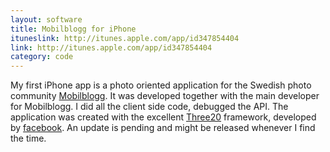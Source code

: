 ```yaml
---
layout: software
title: Mobilblogg for iPhone
ituneslink: http://itunes.apple.com/app/id347854404
link: http://itunes.apple.com/app/id347854404
category: code
---
```


My first iPhone app is a photo oriented application for the Swedish photo community [Mobilblogg][1]. It was developed together with the main developer for Mobilblogg. I did all the client side code, debugged the API. The application was created with the excellent [Three20][2] framework, developed by [facebook][3]. An update is pending and might be released whenever I find the time.

[1]:http://www.mobilblogg.nu
[2]:http://three20.info
[3]:http://github.com/facebook/three20